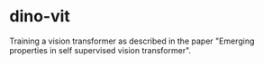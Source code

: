 # dino-vit
Training a vision transformer as described in the paper "Emerging properties in self supervised vision transformer".
